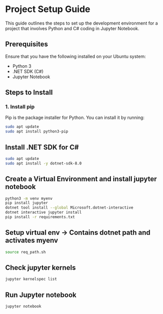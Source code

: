 # Project Setup Guide

This guide outlines the steps to set up the development environment for a project that involves Python and C# coding in Jupyter Notebook.

## Prerequisites

Ensure that you have the following installed on your Ubuntu system:

- Python 3
- .NET SDK (C#)
- Jupyter Notebook

## Steps to Install

### 1. Install pip

Pip is the package installer for Python. You can install it by running:

```bash
sudo apt update
sudo apt install python3-pip
```

## Install .NET SDK for C#
```bash
sudo apt update
sudo apt install -y dotnet-sdk-8.0
```

## Create a Virtual Environment and install jupyter notebook
```bash
python3 -m venv myenv
pip install jupyter
dotnet tool install --global Microsoft.dotnet-interactive
dotnet interactive jupyter install
pip install -r requirements.txt
```

## Setup virtual env -> Contains dotnet path and activates myenv
```bash
source req_path.sh
```

## Check jupyter kernels
```bash
jupyter kernelspec list
```

## Run Jupyter notebook
```bash
jupyter notebook
```